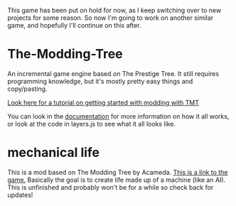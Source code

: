 This game has been put on hold for now, as I keep switching over to new projects for some reason. So now I'm going to work on another similar game, and hopefully I'll continue on this after.

# The-Modding-Tree

An incremental game engine based on The Prestige Tree. It still requires programming knowledge, but it's mostly pretty easy things and copy/pasting.

[Look here for a tutorial on getting started with modding with TMT](docs/tutorials/getting-started.md)

You can look in the [documentation](docs/!general-info.md) for more information on how it all works, or look at the code in layers.js to see what it all looks like.

# mechanical life

This is a mod based on The Modding Tree by Acameda. [This is a link to the game.](https://raw.githack.com/blaster003/mechanical-life/master/index.html)
Basically the goal is to create life made up of a machine (like an AI). This is unfinished and probably won't be for a while so check back for updates!
